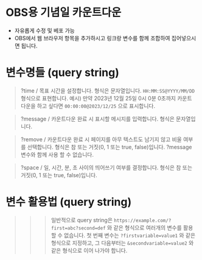 # OBS용 기념일 카운트다운

- 자유롭게 수정 및 베포 가능
- OBS에서 웹 브라우저 항목을 추가하시고 링크랑 변수를 함께 조합하여 집어넣으시면 됩니다.

# 변수명들 (query string)
> ?time     / 목표 시간을 설정합니다. 형식은 문자열입니다. `HH:MM:SS@YYYY/MM/DD` 형식으로 표현합니다. 예시) 만약 2023년 12월 25일 0시 0분 0초까지 카운트 다운을 하고 싶다면 `00:00:00@2023/12/25` 으로 표시합니다.

> ?message  / 카운트다운 완료 시 표시할 메시지를 입력합니다. 형식은 문자열입니다.

> ?remove   / 카운트다운 완료 시 페이지를 아무 텍스트도 남기지 않고 비울 여부를 선택합니다. 형식은 참 또는 거짓(0, 1 또는 true, false)입니다. ?message 변수와 함께 사용 할 수 없습니다.

> ?space    / 일, 시간, 분, 초 사이의 띄어쓰기 여부를 결정합니다. 형식은 참 또는 거짓(0, 1 또는 true, false)입니다.

# 변수 활용법 (query string)
>>> 일반적으로 query string은 `https://example.com/?first=abc?second=def` 와 같은 형식으로 여러개의 변수를 활용 할 수 없습니다. 첫 번째 변수는 `?firstvariable=value1` 와 같은 형식으로 지정하고, 그 다음부터는 `&secondvariable=value2` 와 같은 형식으로 이어 나가야 합니다.
